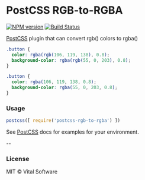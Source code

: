 # PostCSS RGB-to-RGBA
[![NPM version][npm-image]][npm-url] [![Build Status][travis-image]][travis-url]

[PostCSS][PostCSS] plugin that can convert rgb() colors to rgba()

```css
.button {
  color: rgba(rgb(106, 119, 138), 0.8);
  background-color: rgba(rgb(55, 0, 203), 0.8);
}
```

```css
.button {
  color: rgba(106, 119, 138, 0.8);
  background-color: rgba(55, 0, 203, 0.8);
}
```

### Usage

```js
postcss([ require('postcss-rgb-to-rgba') ])
```

See [PostCSS][PostCSS] docs for examples for your environment.

--

### License

MIT © Vital Software

[npm-image]: https://badge.fury.io/js/postcss-rgb-to-rgba.svg
[npm-url]: https://npmjs.org/package/postcss-rgb-to-rgba
[travis-image]: https://travis-ci.org/vital-software/postcss-rgb-to-rgba.svg?branch=master
[travis-url]: https://travis-ci.org/vital-software/postcss-rgb-to-rgba
[PostCSS]: https://github.com/postcss/postcss
